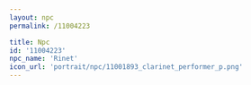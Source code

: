 ```yaml
---
layout: npc
permalink: /11004223

title: Npc
id: '11004223'
npc_name: 'Rinet'
icon_url: 'portrait/npc/11001893_clarinet_performer_p.png'
---
```

